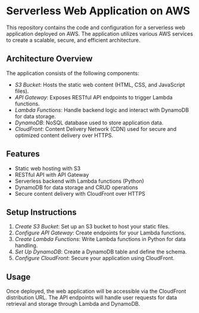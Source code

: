 # Serverless Web Application on AWS

This repository contains the code and configuration for a serverless web application deployed on AWS. The application utilizes various AWS services to create a scalable, secure, and efficient architecture.

## Architecture Overview

The application consists of the following components:

- *S3 Bucket*: Hosts the static web content (HTML, CSS, and JavaScript files).
- *API Gateway*: Exposes RESTful API endpoints to trigger Lambda functions.
- *Lambda Functions*: Handle backend logic and interact with DynamoDB for data storage.
- *DynamoDB*: NoSQL database used to store application data.
- *CloudFront*: Content Delivery Network (CDN) used for secure and optimized content delivery over HTTPS.

## Features

- Static web hosting with S3
- RESTful API with API Gateway
- Serverless backend with Lambda functions (Python)
- DynamoDB for data storage and CRUD operations
- Secure content delivery with CloudFront over HTTPS

## Setup Instructions

1. *Create S3 Bucket*: Set up an S3 bucket to host your static files.
2. *Configure API Gateway*: Create endpoints for your Lambda functions.
3. *Create Lambda Functions*: Write Lambda functions in Python for data handling.
4. *Set Up DynamoDB*: Create a DynamoDB table and define the schema.
5. *Configure CloudFront*: Secure your application using CloudFront.

## Usage

Once deployed, the web application will be accessible via the CloudFront distribution URL. The API endpoints will handle user requests for data retrieval and storage through Lambda and DynamoDB.
